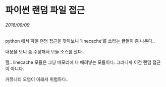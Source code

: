 # 파이썬 랜덤 파일 접근
###### 2016/09/09

python 에서 파일 랜덤 접근을 찾아보니 'linecache'를 쓰라는 글들이 좀 나온다..

내용을 보니 좀 수상해서 모듈 소스를 깠다..

헐.. linecache 모듈은 그냥 메모리에 다 때려넣는 모듈이다. 그러니까 이건 랜덤 접근이 아니다.

커뮤니티 오염이 이래서 위험하다..
